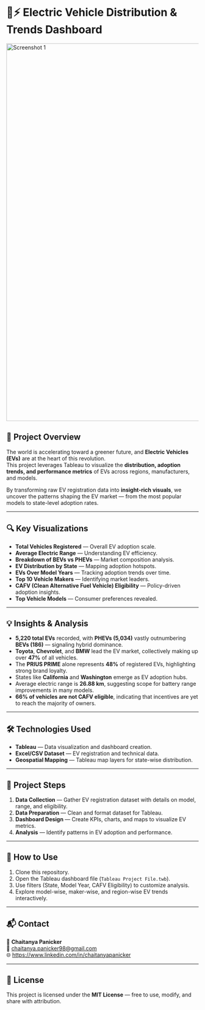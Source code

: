 # 🚗⚡ Electric Vehicle Distribution & Trends Dashboard 

<img width="1920" height="986" alt="Screenshot 1" src="https://github.com/user-attachments/assets/fcb21ec1-9f9c-4f9b-889c-5a3df5ba0226" />

## 📖 Project Overview  
The world is accelerating toward a greener future, and **Electric Vehicles (EVs)** are at the heart of this revolution.  
This project leverages Tableau to visualize the **distribution, adoption trends, and performance metrics** of EVs across regions, manufacturers, and models.  

By transforming raw EV registration data into **insight-rich visuals**, we uncover the patterns shaping the EV market — from the most popular models to state-level adoption rates.  

---

## 🔍 Key Visualizations  
- **Total Vehicles Registered** — Overall EV adoption scale.  
- **Average Electric Range** — Understanding EV efficiency.  
- **Breakdown of BEVs vs PHEVs** — Market composition analysis.  
- **EV Distribution by State** — Mapping adoption hotspots.  
- **EVs Over Model Years** — Tracking adoption trends over time.  
- **Top 10 Vehicle Makers** — Identifying market leaders.  
- **CAFV (Clean Alternative Fuel Vehicle) Eligibility** — Policy-driven adoption insights.  
- **Top Vehicle Models** — Consumer preferences revealed.  

---

## 💡 Insights & Analysis  
- **5,220 total EVs** recorded, with **PHEVs (5,034)** vastly outnumbering **BEVs (186)** — signaling hybrid dominance.  
- **Toyota**, **Chevrolet**, and **BMW** lead the EV market, collectively making up over **47%** of all vehicles.  
- The **PRIUS PRIME** alone represents **48%** of registered EVs, highlighting strong brand loyalty.  
- States like **California** and **Washington** emerge as EV adoption hubs.  
- Average electric range is **26.88 km**, suggesting scope for battery range improvements in many models.  
- **66% of vehicles are not CAFV eligible**, indicating that incentives are yet to reach the majority of owners.  

---

## 🛠 Technologies Used  
- **Tableau** — Data visualization and dashboard creation.  
- **Excel/CSV Dataset** — EV registration and technical data.  
- **Geospatial Mapping** — Tableau map layers for state-wise distribution.  

---

## 📂 Project Steps  
1. **Data Collection** — Gather EV registration dataset with details on model, range, and eligibility.  
2. **Data Preparation** — Clean and format dataset for Tableau.  
3. **Dashboard Design** — Create KPIs, charts, and maps to visualize EV metrics.  
4. **Analysis** — Identify patterns in EV adoption and performance.   

---

## 🚀 How to Use  
1. Clone this repository.  
2. Open the Tableau dashboard file (`Tableau Project File.twb`).  
3. Use filters (State, Model Year, CAFV Eligibility) to customize analysis.  
4. Explore model-wise, maker-wise, and region-wise EV trends interactively.  

---

## 📬 Contact  
👤 **Chaitanya Panicker**  
📧 chaitanya.panicker98@gmail.com  
🌐 https://www.linkedin.com/in/chaitanyapanicker  

---

## 📜 License  
This project is licensed under the **MIT License** — free to use, modify, and share with attribution. 
